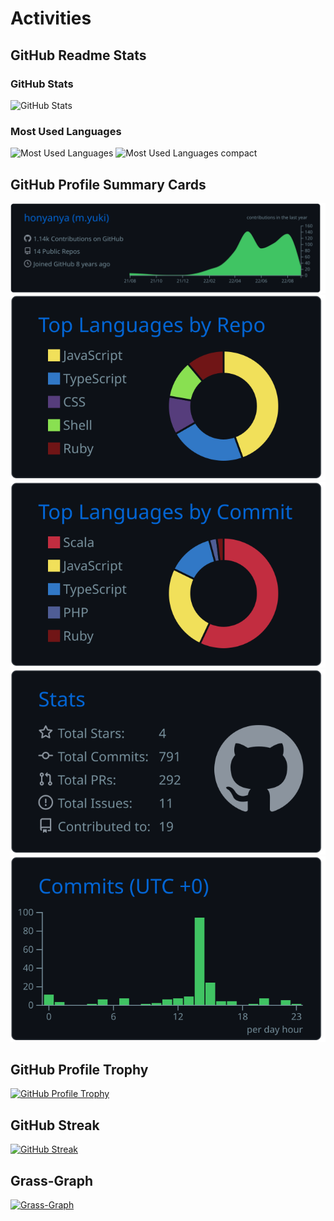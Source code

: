 # Activities

## GitHub Readme Stats

### GitHub Stats

![GitHub Stats](https://github-readme-stats.vercel.app/api?username=honyanya&theme=dark)

### Most Used Languages

![Most Used Languages](https://github-readme-stats.vercel.app/api/top-langs/?username=honyanya&theme=dark)
![Most Used Languages compact](https://github-readme-stats.vercel.app/api/top-langs/?username=honyanya&theme=dark&layout=compact)

## GitHub Profile Summary Cards

[![](https://raw.githubusercontent.com/honyanya/honyanya/main/profile-summary-card-output/github_dark/0-profile-details.svg)](https://github.com/vn7n24fzkq/github-profile-summary-cards)
[![](https://raw.githubusercontent.com/honyanya/honyanya/main/profile-summary-card-output/github_dark/1-repos-per-language.svg)](https://github.com/vn7n24fzkq/github-profile-summary-cards) [![](https://raw.githubusercontent.com/honyanya/honyanya/main/profile-summary-card-output/github_dark/2-most-commit-language.svg)](https://github.com/vn7n24fzkq/github-profile-summary-cards)
[![](https://raw.githubusercontent.com/honyanya/honyanya/main/profile-summary-card-output/github_dark/3-stats.svg)](https://github.com/vn7n24fzkq/github-profile-summary-cards) [![](https://raw.githubusercontent.com/honyanya/honyanya/main/profile-summary-card-output/github_dark/4-productive-time.svg)](https://github.com/vn7n24fzkq/github-profile-summary-cards)

## GitHub Profile Trophy

[![GitHub Profile Trophy](https://github-profile-trophy.vercel.app/?username=honyanya&theme=onedark)](https://github.com/ryo-ma/github-profile-trophy)

## GitHub Streak

[![GitHub Streak](http://github-readme-streak-stats.herokuapp.com?user=honyanya&theme=dark)](https://git.io/streak-stats)

## Grass-Graph

[![Grass-Graph](https://grass-graph.appspot.com/images/honyanya.png)](https://grass-graph.appspot.com/)

